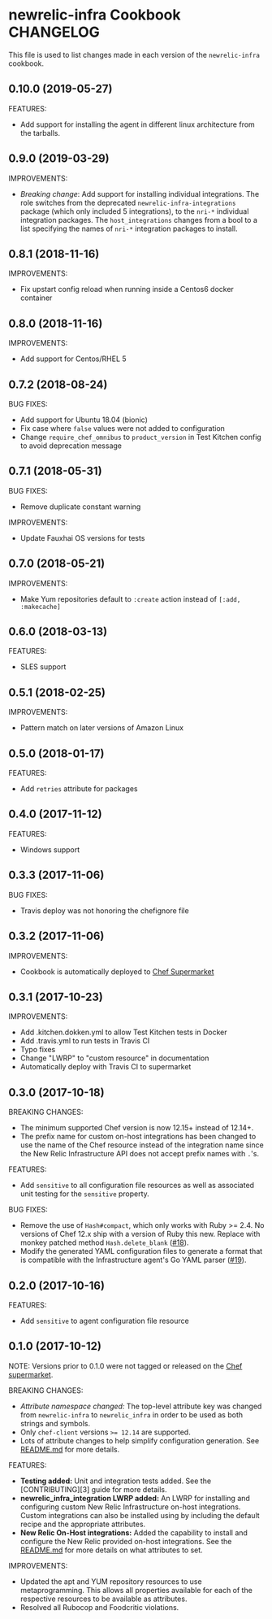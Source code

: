 # newrelic-infra Cookbook CHANGELOG

This file is used to list changes made in each version of the `newrelic-infra` cookbook.

## 0.10.0 (2019-05-27)

FEATURES:

* Add support for installing the agent in different linux architecture from the
  tarballs. 

## 0.9.0 (2019-03-29)

IMPROVEMENTS:

* *Breaking change*: Add support for installing individual integrations. The role
  switches from the deprecated `newrelic-infra-integrations` package (which
  only included 5 integrations), to the `nri-*` individual integration
  packages. The `host_integrations` changes from a bool to a list specifying
  the names of `nri-*` integration packages to install.


## 0.8.1 (2018-11-16)

IMPROVEMENTS:

* Fix upstart config reload when running inside a Centos6 docker container

## 0.8.0 (2018-11-16)

IMPROVEMENTS:

* Add support for Centos/RHEL 5

## 0.7.2 (2018-08-24)

BUG FIXES:

* Add support for Ubuntu 18.04 (bionic)
* Fix case where `false` values were not added to configuration
* Change `require_chef_omnibus` to `product_version` in Test Kitchen config to avoid deprecation message

## 0.7.1 (2018-05-31)

BUG FIXES:

* Remove duplicate constant warning

IMPROVEMENTS:

* Update Fauxhai OS versions for tests

## 0.7.0 (2018-05-21)

IMPROVEMENTS:

* Make Yum repositories default to `:create` action instead of `[:add, :makecache]`

## 0.6.0 (2018-03-13)

FEATURES:

* SLES support

## 0.5.1 (2018-02-25)

IMPROVEMENTS:

* Pattern match on later versions of Amazon Linux

## 0.5.0 (2018-01-17)

FEATURES:

* Add `retries` attribute for packages

## 0.4.0 (2017-11-12)

FEATURES:

* Windows support

## 0.3.3 (2017-11-06)

BUG FIXES:

* Travis deploy was not honoring the chefignore file

## 0.3.2 (2017-11-06)

IMPROVEMENTS:

* Cookbook is automatically deployed to [Chef Supermarket](https://supermarket.chef.io/cookbooks/newrelic-infra)

## 0.3.1 (2017-10-23)

IMPROVEMENTS:

* Add .kitchen.dokken.yml to allow Test Kitchen tests in Docker
* Add .travis.yml to run tests in Travis CI
* Typo fixes
* Change "LWRP" to "custom resource" in documentation
* Automatically deploy with Travis CI to supermarket

## 0.3.0 (2017-10-18)

BREAKING CHANGES:

* The minimum supported Chef version is now 12.15+ instead of 12.14+.
* The prefix name for custom on-host integrations has been changed to use the name of the Chef resource instead of the integration name since the New Relic Infrastructure API does not accept prefix names with `.`'s.

FEATURES:

* Add `sensitive` to all configuration file resources as well as associated unit testing for the `sensitive` property.

BUG FIXES:

* Remove the use of `Hash#compact`, which only works with Ruby >= 2.4. No versions of Chef 12.x ship with a version of Ruby this new. Replace with monkey patched method `Hash.delete_blank` ([#18](https://github.com/newrelic/infrastructure-agent-chef/issues/18)).
* Modify the generated YAML configuration files to generate a format that is compatible with the Infrastructure agent's Go YAML parser ([#19](https://github.com/newrelic/infrastructure-agent-chef/issues/19)).

## 0.2.0 (2017-10-16)

FEATURES:

* Add `sensitive` to agent configuration file resource

## 0.1.0 (2017-10-12)

NOTE: Versions prior to 0.1.0 were not tagged or released on the [Chef supermarket](https://supermarket.chef.io).

BREAKING CHANGES:

* *Attribute namespace changed:* The top-level attribute key was changed from `newrelic-infra` to `newrelic_infra` in order to be used as both strings and symbols.
* Only `chef-client` versions `>= 12.14` are supported.
* Lots of attribute changes to help simplify configuration generation. See [README.md](README.md) for more details.

FEATURES:

* **Testing added:** Unit and integration tests added. See the [CONTRIBUTING][3] guide for more details.
* **newrelic\_infra\_integration LWRP added:** An LWRP for installing and configuring custom New Relic Infrastructure on-host integrations. Custom integrations can also be installed using by including the default recipe and the appropriate attributes.
* **New Relic On-Host integrations:** Added the capability to install and configure the New Relic provided on-host integrations. See the [README.md](README.md) for more details on what attributes to set.

IMPROVEMENTS:

* Updated the apt and YUM repository resources to use metaprogramming. This allows all properties available for each of the respective resources to be available as attributes.
* Resolved all Rubocop and Foodcritic violations.
